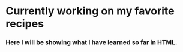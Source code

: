 # Currently working on my favorite recipes

### Here I will be showing what I have learned so far in HTML.
